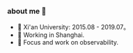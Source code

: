 ### about me 👋

- 🌱 Xi'an University: 2015.08 - 2019.07。
- 🍉 Working in Shanghai.
- 🍎 Focus and work on observability. 
